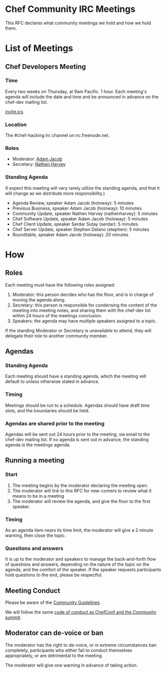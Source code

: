 # Chef Community IRC Meetings

This RFC declares what community meetings we hold and how we hold them.

# List of Meetings

## Chef Developers Meeting

### Time

Every two weeks on Thursday, at 9am Pacific. 1 hour.  Each meeting's agenda will include the date and time and be announced in advance on the chef-dev mailing list.

[invite.ics](https://github.com/opscode/chef-rfc/blob/master/invite.ics)


### Location

The #chef-hacking irc channel on irc.freenode.net.

### Roles

* Moderator: [Adam Jacob](mailto:adam@getchef.com)
* Secretary: [Nathen Harvey](mailto:nathen@getchef.com)

### Standing Agenda

(I expect this meeting will very rarely utilize the standing agenda, and that
it will change as we distribute more responsibility.)

* Agenda Review, speaker Adam Jacob (holoway): 5 minutes
* Previous Business, speaker Adam Jacob (holoway): 10 minutes
* Community Update, speaker Nathen Harvey (nathenharvey): 5 minutes
* Chef Software Update, speaker Adam Jacob (holoway): 5 minutes
* Chef Client Update, speaker Serdar Sutay (serdar): 5 minutes
* Chef Server Update, speaker Stephen Delano (stephen): 5 minutes
* Roundtable, speaker Adam Jacob (holoway): 20 minutes

# How

## Roles

Each meeting must have the following roles assigned:

1. Moderator: this person decides who has the floor, and is in charge of moving the agenda along.
2. Secretary: this person is responsible for condensing the content of the meeting into meeting notes, and sharing them with the chef-dev list within 24 hours of the meetings conclusion.
2. Speakers: the agenda may have multiple speakers assigned to a topic.

If the standing Moderator or Secretary is unavailable to attend, they will delegate their role to another
community member.

## Agendas

### Standing Agenda

Each meeting should have a standing agenda, which the meeting will default to
unless otherwise stated in advance.

### Timing

Meetings should be run to a schedule. Agendas should have draft time slots,
and the boundaries should be held.

### Agendas are shared prior to the meeting

Agendas will be sent out 24 hours prior to the meeting, via email to the chef-dev
mailing list. If no agenda is sent out in advance, the standing agenda is the
meetings agenda.

## Running a meeting

### Start

1. The meeting begins by the moderator declaring the meeting open.
2. The moderator will link to this RFC for new-comers to review what it means to be in a meeting
3. The moderator will review the agenda, and give the floor to the first speaker.

### Timing

As an agenda item nears its time limit, the moderator will give a 2 minute warning, then close the
topic.

### Questions and answers

It is up to the moderator and speakers to manage the back-and-forth flow of questions and answers,
depending on the nature of the topic on the agenda, and the comfort of the speaker. If the speaker
requests participants hold questions to the end, please be respectful.

## Meeting Conduct

Please be aware of the [Community Guidelines](http://docs.opscode.com/community_guidelines.html).

We will follow the same [code of conduct as ChefConf and the Community summit](http://www.getchef.com/blog/chefconfcodeofconduct/#long_code_of_conduct).

## Moderator can de-voice or ban

The moderator has the right to de-voice, or in extreme circumstances ban completely, participants
who either fail to conduct themselves appropriately, or are detrimental to the meeting.

The moderator will give one warning in advance of taking action.
